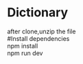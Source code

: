 # Dictionary 
after clone,unzip the file
<br>
#Install  dependencies
<br>
npm install
<br>
npm run dev
